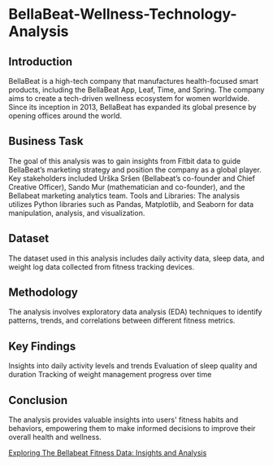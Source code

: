 # BellaBeat-Wellness-Technology-Analysis

## Introduction
BellaBeat is a high-tech company that manufactures health-focused smart products, including the BellaBeat App, Leaf, Time, and Spring. The company aims to create a tech-driven wellness ecosystem for women worldwide. Since its inception in 2013, BellaBeat has expanded its global presence by opening offices around the world.
## Business Task
The goal of this analysis was to gain insights from Fitbit data to guide BellaBeat’s marketing strategy and position the company as a global player. Key stakeholders included Urška Sršen (Bellabeat’s co-founder and Chief Creative Officer), Sando Mur (mathematician and co-founder), and the Bellabeat marketing analytics team.
Tools and Libraries:
The analysis utilizes Python libraries such as Pandas, Matplotlib, and Seaborn for data manipulation, analysis, and visualization.
## Dataset
The dataset used in this analysis includes daily activity data, sleep data, and weight log data collected from fitness tracking devices.
## Methodology
The analysis involves exploratory data analysis (EDA) techniques to identify patterns, trends, and correlations between different fitness metrics.
## Key Findings
Insights into daily activity levels and trends
Evaluation of sleep quality and duration
Tracking of weight management progress over time
## Conclusion
The analysis provides valuable insights into users' fitness habits and behaviors, empowering them to make informed decisions to improve their overall health and wellness.


[Exploring The Bellabeat Fitness Data: Insights and Analysis](https://medium.com/@marischukwuma/exploring-the-bellabeat-fitness-data-insights-and-analysis-19f79338199d)
